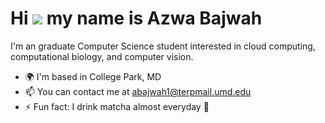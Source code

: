 Hi ![](https://user-images.githubusercontent.com/18350557/176309783-0785949b-9127-417c-8b55-ab5a4333674e.gif) my name is Azwa Bajwah
===================================================================================================================================

I'm an graduate Computer Science student interested in cloud computing, computational biology, and computer vision.

* 🌍  I'm based in College Park, MD
* 📫  You can contact me at [abajwah1@terpmail.umd.edu](mailto:abajwah1@terpmail.umd.edu)
* ⚡ Fun fact: I drink matcha almost everyday 🍵
